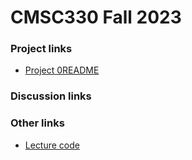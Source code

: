 # CMSC330 Fall 2023

### Project links
  + [Project 0](https://classroom.github.com/a/1Plgv8Fw)[README](https://github.com/cmsc330fall23/cmsc330fall23/blob/main/projects/project0.md)
### Discussion links

### Other links

 + [Lecture code](https://github.com/cmsc330fall23/cmsc330fall23/tree/main/lecture_code)
